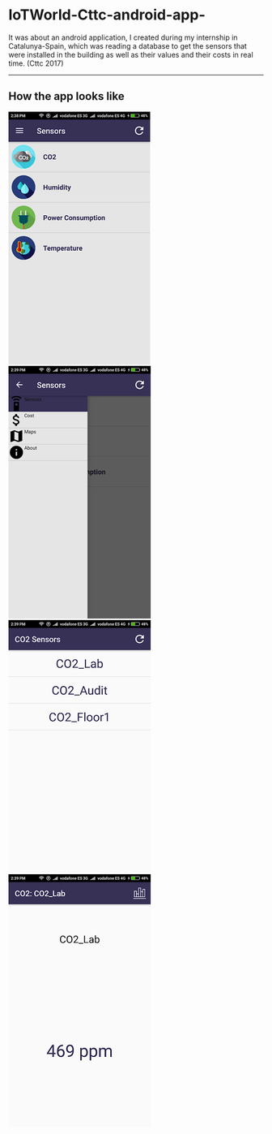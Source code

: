 # IoTWorld-Cttc-android-app-
It was about an android application, I created during my internship in Catalunya-Spain, which was reading a database to get the sensors that were installed in the building
as well as their values and their costs in real time. (Cttc 2017)

------------------------------------------------------------------

## How the app looks like
![alt-text-1](https://github.com/george50450/IoTWorld-Cttc-android-app-/blob/main/Images/1.png) ![alt-text-2](https://github.com/george50450/IoTWorld-Cttc-android-app-/blob/main/Images/2.png) ![alt-text-3](https://github.com/george50450/IoTWorld-Cttc-android-app-/blob/main/Images/3.png) ![alt-text-4](https://github.com/george50450/IoTWorld-Cttc-android-app-/blob/main/Images/4.png)
